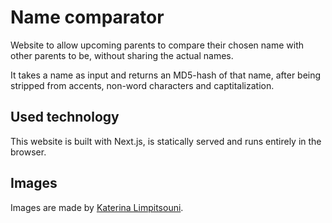 # Name comparator

Website to allow upcoming parents to compare their chosen name with other parents to be, without sharing the actual names.

It takes a name as input and returns an MD5-hash of that name, after being stripped from accents, non-word characters and captitalization.

## Used technology

This website is built with Next.js, is statically served and runs entirely in the browser.

## Images

Images are made by [Katerina Limpitsouni](https://twitter.com/ninaLimpi).
